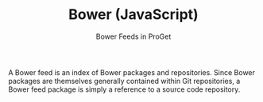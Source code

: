 ﻿---
title: Bower (JavaScript)
subtitle: Bower Feeds in ProGet
sequence: 400
keywords: proget,feeds, bower

---

A Bower feed is an index of Bower packages and repositories. Since Bower packages are themselves generally contained within Git repositories, a Bower feed package is simply a reference to a source code repository.
